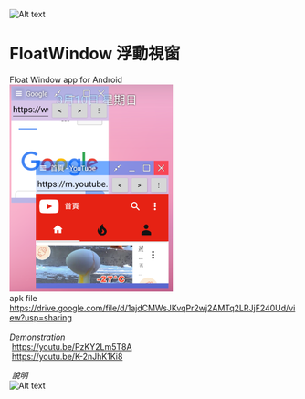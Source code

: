 ![Alt text](https://raw.githubusercontent.com/jack850628/FloatWindow/master/app/src/main/res/drawable/icom.png)
# FloatWindow 浮動視窗
Float Window app for Android\
![Alt text](https://raw.githubusercontent.com/jack850628/FloatWindow/master/Demonstration.png)
\
apk file\
 https://drive.google.com/file/d/1ajdCMWsJKvqPr2wj2AMTq2LRJjF240Ud/view?usp=sharing \
 \
*Demonstration*\
  https://youtu.be/PzKY2Lm5T8A \
  https://youtu.be/K-2nJhK1Ki8 
  
  *說明*\
  ![Alt text](https://raw.githubusercontent.com/jack850628/FloatWindow/master/Demonstration2.png)

